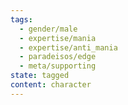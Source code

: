 ```yaml
---
tags:
  - gender/male
  - expertise/mania
  - expertise/anti_mania
  - paradeisos/edge
  - meta/supporting
state: tagged
content: character
---
```

